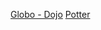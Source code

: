 [Globo - Dojo](https://github.com/globocom/dojo/tree/74b127550409904f0e1114043089f9cf89258269/2015_12_01)
[Potter](http://www.codingdojo.org/cgi-bin/index.pl?KataPotter)